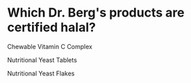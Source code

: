 # Which Dr. Berg's products are certified halal?

Chewable Vitamin C Complex

Nutritional Yeast Tablets

Nutritional Yeast Flakes